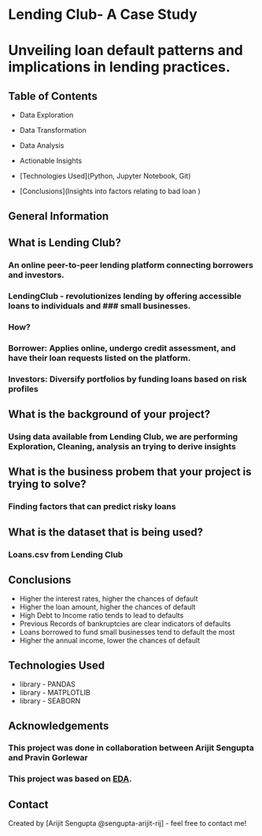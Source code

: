 # Lending Club- A Case Study
# Unveiling loan default patterns and implications in lending practices.


## Table of Contents
* Data Exploration
* Data Transformation
* Data Analysis
* Actionable Insights

* [Technologies Used](Python, Jupyter Notebook, Git)
* [Conclusions](Insights into factors relating to bad loan )


<!-- You can include any other section that is pertinent to your problem -->

## General Information
## What is Lending Club?
### An online peer-to-peer lending platform connecting borrowers and investors.   
### LendingClub - revolutionizes lending by offering accessible loans to individuals and ### small businesses.
### How?
### Borrower:  Applies online, undergo credit assessment, and have their loan requests listed on the platform. 
### Investors: Diversify portfolios by funding loans based on risk profiles


## What is the background of your project?
### Using data available from Lending Club, we are performing Exploration, Cleaning,  analysis an trying to derive insights

## What is the business probem that your project is trying to solve?
### Finding factors that can predict risky loans 

## What is the dataset that is being used?
### Loans.csv from Lending Club

<!-- You don't have to answer all the questions - just the ones relevant to your project. -->

## Conclusions
- Higher the interest rates, higher the chances of default
- Higher the loan amount, higher the chances of default
- High Debt to Income ratio tends to lead to defaults
- Previous Records of bankruptcies are clear indicators of defaults
- Loans borrowed to fund small businesses tend to default the most
- Higher the annual income, lower the chances of default

<!-- You don't have to answer all the questions - just the ones relevant to your project. -->


## Technologies Used
- library - PANDAS 
- library - MATPLOTLIB 
- library - SEABORN

<!-- As the libraries versions keep on changing, it is recommended to mention the version of library used in this project -->

## Acknowledgements

###  This project was done in collaboration between Arijit Sengupta and Pravin Gorlewar
### This project was based on [EDA](https://www.upgrad.com).


## Contact
Created by [Arijit Sengupta @sengupta-arijit-rij] - feel free to contact me!


<!-- Optional -->
<!-- ## License -->
<!-- This project is open source and available under the [... License](). -->

<!-- You don't have to include all sections - just the one's relevant to your project -->